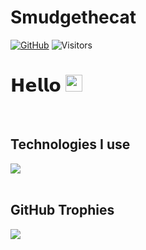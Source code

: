 # Smudgethecat


<p align="left">
  <a href="https://github.com/Emre6408"><img src="https://img.shields.io/badge/GitHub-100000?style=flat-square&logo=github&logoColor=white" alt="GitHub"></a>
  <img src="https://visitor-badge.laobi.icu/badge?page_id=clqu" alt="Visitors">
</p>


# 𝗛𝗲𝗹𝗹𝗼 <img src="https://user-images.githubusercontent.com/5679180/79618120-0daffb80-80be-11ea-819e-d2b0fa904d07.gif" width="27"> 
  
<br />
   
## Technologies I use

<img src="https://skillicons.dev/icons?i=asm,javascript,typescript,html,css,react,nodejs,tailwindcss,express,mongodb,vercel,github,gitlab&theme=dark" />


<br />


<br />

## GitHub Trophies</h2>
<img src="https://github-profile-trophy.vercel.app/?username=Emre6408&theme=darkhub&no-frame=true&margin-w=15&margin-h=15" />

<br />
<br />
